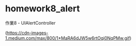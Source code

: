 # homework8_alert
作業8 - UIAlertController

(https://cdn-images-1.medium.com/max/800/1*MaRA6dJW5w6rtOqi0NqPMw.gif)
